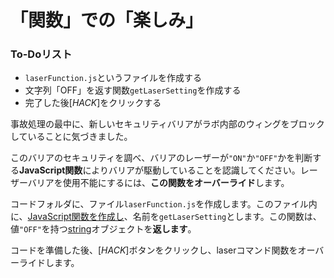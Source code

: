 # 「関数」での「楽しみ」

<div class="aside">
<h3>To-Doリスト</h3>
<ul>
  <li><code>laserFunction.js</code>というファイルを作成する</li>
  <li>文字列「OFF」を返す関数<code>getLaserSetting</code>を作成する</li>
  <li>完了した後[<em>HACK</em>]をクリックする</li>
</ul>
</div>
事故処理の最中に、新しいセキュリティバリアがラボ内部のウィングをブロックしていることに気づきました。

このバリアのセキュリティを調べ、バリアのレーザーが`"ON"`か`"OFF"`かを判断する**JavaScript関数**によりバリアが駆動していることを認識してください。レーザーバリアを使用不能にするには、**この関数をオーバーライド**します。

コードフォルダに、ファイル`laserFunction.js`を作成します。このファイル内に、[JavaScript関数を作成し](https://developer.mozilla.org/en-US/docs/Web/JavaScript/Guide/Functions)、名前を`getLaserSetting`とします。この関数は、値`"OFF"`を持つ[string](https://developer.mozilla.org/en-US/docs/Web/JavaScript/Reference/Global_Objects/String)オブジェクトを**返します**。

コードを準備した後、[*HACK*]ボタンをクリックし、laserコマンド関数をオーバーライドします。